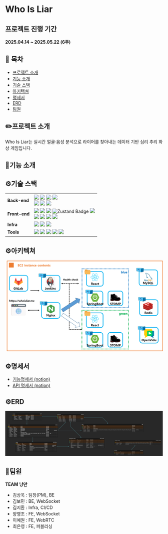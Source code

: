 # Who Is Liar

## 프로젝트 진행 기간

**2025.04.14 ~ 2025.05.22 (6주)**

## 📌 목차

- [프로젝트 소개](#프로젝트-소개)
- [기능 소개](#기능-소개)
- [기술 스택](#기술-스택)
- [아키텍쳐](#아키텍쳐)
- [명세서](#명세서)
- [ERD](#ERD)
- [팀원](#팀원)

## ✏️프로젝트 소개
Who Is Liar는 실시간 얼굴·음성 분석으로 라이어를 찾아내는 데이터 기반 심리 추리 화상 게임입니다. 

## 🚀기능 소개

## ⚙️기술 스택

<table>
    <tr>
        <td><b>Back-end</b></td>
        <td><img src="https://img.shields.io/badge/Java-007396?style=flat-square&logo=Java&logoColor=white"/>
<img src="https://img.shields.io/badge/Spring Boot-6DB33F?style=flat-square&logo=Spring Boot&logoColor=white"/>
<img src="https://img.shields.io/badge/Spring Security-6DB33F?style=flat-square&logo=Spring Security&logoColor=white"/>
<img src="https://img.shields.io/badge/Gradle-C71A36?style=flat-square&logo=Gradle&logoColor=white"/>
<br>
<img src="https://img.shields.io/badge/MySql-4479A1?style=flat-square&logo=mysql&logoColor=white">
<img src="https://img.shields.io/badge/JPA-59666C?style=flat-square&logo=Hibernate&logoColor=white"/>
<img src="https://img.shields.io/badge/Redis-DC382D?style=flat-square&logo=Redis&logoColor=white"/>
<br>

</td>
    </tr>
    <tr>
    <td><b>Front-end</b></td>
    <td>
<img src="https://img.shields.io/badge/Npm-CB3837?style=flat-square&logo=Npm&logoColor=white"/>
<img src="https://img.shields.io/badge/Node-339933?style=flat-square&logo=Node.js&logoColor=white"/>
<img src="https://img.shields.io/badge/React-61DAFB?style=flat-square&logo=React&logoColor=white"/>
<img src="https://img.shields.io/badge/Zustand-000000?style=flat-square&logo=react&logoColor=white&labelColor=black" alt="Zustand Badge"/>
<img src="https://img.shields.io/badge/tailwindcss-06B6D4?style=flat-square&logo=tailwindcss&logoColor=white"/>
<br>
<img src="https://img.shields.io/badge/JSON-000000?style=flat-square&logo=json&logoColor=white"/>
<img src="https://img.shields.io/badge/HTML5-E34F26?style=flat-square&logo=html5&logoColor=white"/>
<img src="https://img.shields.io/badge/CSS3-1572B6?style=flat-square&logo=css3&logoColor=white"/>
<img src="https://img.shields.io/badge/typescript-3178C6?style=flat-square&logo=typescript&logoColor=white"/>
    </td>
    </tr>
    <tr>
    <td><b>Infra</b></td>
    <td>
<img src="https://img.shields.io/badge/AWS-232F3E?style=flat-square&logo=amazonwebservices&logoColor=white"/>
<img src="https://img.shields.io/badge/Docker-4479A1?style=flat-square&logo=Docker&logoColor=white"/>
<img src="https://img.shields.io/badge/NGINX-009639?style=flat-square&logo=NGINX&logoColor=white"/>

</td>
    <tr>
    <td><b>Tools</b></td>
    <td>
    <img src="https://img.shields.io/badge/Notion-333333?style=flat-square&logo=Notion&logoColor=white"/>
    <img src="https://img.shields.io/badge/Figma-F24E1E?style=flat-square&logo=Figma&logoColor=white"/>
    <img src="https://img.shields.io/badge/GitLab-FCA121?style=flat-square&logo=GitLab&logoColor=white"/>
<img src="https://img.shields.io/badge/JIRA-0052CC?style=flat-square&logo=JIRA Software&logoColor=white"/>
<img src="https://img.shields.io/badge/Mattermost-0058CC?style=flat-square&logo=Mattermost&logoColor=white"/>
    </td>
    </tr>
</table>

## ⚙️아키텍쳐
![image](/readme/whoisliar_architecture.png)

## ⚙️명세서
- [기능명세서 (notion)](https://sudsy-scene-feb.notion.site/1d3e9e0919b981c3976afdcacee9a285?pvs=143)  
- [API 명세서 (notion)](https://sudsy-scene-feb.notion.site/API-1d3e9e0919b9810a85f8ec513e564b4e?pvs=143)

## ⚙️ERD
![image](/readme/whoisliar_erd.png)

## 👥팀원
**TEAM 낭만**
- 김상욱 : 팀장(PM), BE
- 김보민 : BE, WebSocket
- 김지환 : Infra, CI/CD
- 양영조 : FE, WebSocket
- 이예원 : FE, WebRTC
- 최은영 : FE, 퍼블리싱
